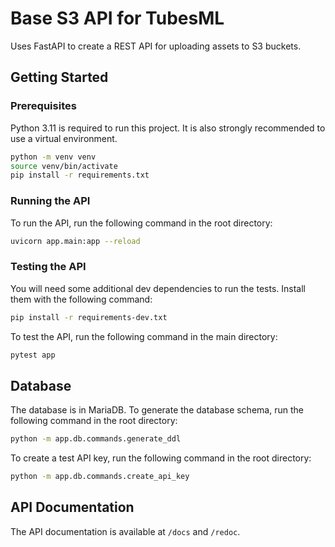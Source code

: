 # Base S3 API for TubesML

Uses FastAPI to create a REST API for uploading assets to S3 buckets.

## Getting Started

### Prerequisites

Python 3.11 is required to run this project. It is also strongly recommended to use a virtual environment.

```bash
python -m venv venv
source venv/bin/activate
pip install -r requirements.txt
```

### Running the API

To run the API, run the following command in the root directory:

```bash
uvicorn app.main:app --reload
```

### Testing the API

You will need some additional dev dependencies to run the tests. Install them with the following command:

```bash
pip install -r requirements-dev.txt
```

To test the API, run the following command in the main directory:

```bash
pytest app
```

## Database

The database is in MariaDB. To generate the database schema, run the following command in the root directory:

```bash
python -m app.db.commands.generate_ddl
```

To create a test API key, run the following command in the root directory:

```bash
python -m app.db.commands.create_api_key
```

## API Documentation

The API documentation is available at `/docs` and `/redoc`.
